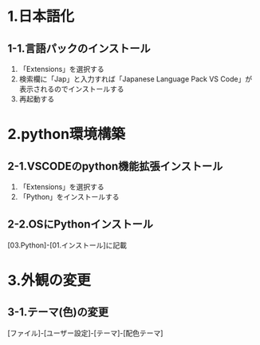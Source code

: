 # 1.日本語化

## 1-1.言語パックのインストール

1. 「Extensions」を選択する
2. 検索欄に「Jap」と入力すれば「Japanese Language Pack VS Code」が表示されるのでインストールする
3. 再起動する

# 2.python環境構築

## 2-1.VSCODEのpython機能拡張インストール

1. 「Extensions」を選択する
2. 「Python」をインストールする

## 2-2.OSにPythonインストール

[03.Python]-[01.インストール]に記載

# 3.外観の変更

## 3-1.テーマ(色)の変更

[ファイル]-[ユーザー設定]-[テーマ]-[配色テーマ]


